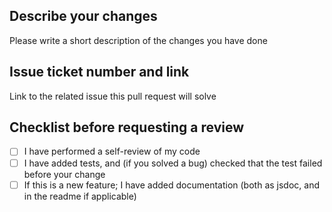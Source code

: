 ## Describe your changes
Please write a short description of the changes you have done

## Issue ticket number and link
Link to the related issue this pull request will solve

## Checklist before requesting a review
- [ ] I have performed a self-review of my code
- [ ] I have added tests, and (if you solved a bug) checked that the test failed before your change
- [ ] If this is a new feature; I have added documentation (both as jsdoc, and in the readme if applicable)
